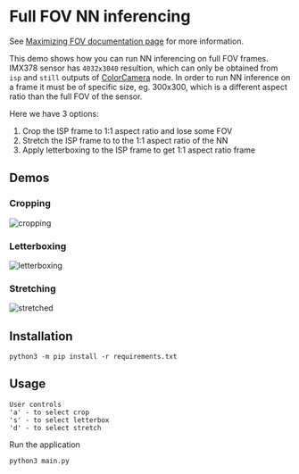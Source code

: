 # Full FOV NN inferencing

See [Maximizing FOV documentation page](https://docs.luxonis.com/projects/api/en/latest/tutorials/maximize_fov/) for more information.

This demo shows how you can run NN inferencing on full FOV frames. IMX378 sensor has `4032x3040`
resultion, which can only be obtained from `isp` and `still` outputs of [ColorCamera](https://docs.luxonis.com/projects/api/en/latest/components/nodes/color_camera/) node. In order to run NN inference on a frame it must be of specific size, eg. 300x300, which is a different aspect ratio than the full FOV of the sensor.

Here we have 3 options:

1. Crop the ISP frame to 1:1 aspect ratio and lose some FOV
2. Stretch the ISP frame to to the 1:1 aspect ratio of the NN
3. Apply letterboxing to the ISP frame to get 1:1 aspect ratio frame

## Demos

### Cropping
![cropping](https://user-images.githubusercontent.com/18037362/180607873-6a476ea4-55e0-4557-a93e-a7cadcd80725.jpg)

### Letterboxing
![letterboxing](https://user-images.githubusercontent.com/18037362/180607958-0db7fb34-1221-42a1-b889-10d1f9793912.jpg)

### Stretching
![stretched](https://user-images.githubusercontent.com/18037362/180607962-e616cdc7-fcad-4bc8-a15f-617b89a2c047.jpg)


## Installation

```
python3 -m pip install -r requirements.txt
```

## Usage

```
User controls
'a' - to select crop
's' - to select letterbox
'd' - to select stretch
```

Run the application

```
python3 main.py
```
